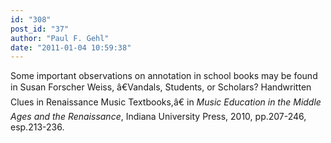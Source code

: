```yaml
---
id: "308"
post_id: "37"
author: "Paul F. Gehl"
date: "2011-01-04 10:59:38"
---
```

Some important observations on annotation in school books may be found in Susan Forscher Weiss, â€Vandals, Students, or Scholars? Handwritten Clues in Renaissance Music Textbooks,â€ in <em>Music Education in the Middle Ages and the Renaissance</em>, Indiana University Press, 2010, pp.207-246, esp.213-236.
